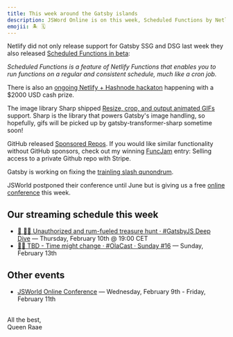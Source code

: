 ```yaml
---
title: This week around the Gatsby islands
description: JSWord Online is on this week, Scheduled Functions by Netlify is in beta, Sponsored Repos is finally a thing and more...
emojii: 🏝 🗓
---
```


Netlify did not only release support for Gatsby SSG and DSG last week they also released [Scheduled Functions in beta](https://www.netlify.com/blog/quirrel-joins-netlify-and-scheduled-functions-launches-in-beta):

_Scheduled Functions is a feature of Netlify Functions that enables you to run functions on a regular and consistent schedule, much like a cron job._

There is also an [ongoing Netlify + Hashnode hackaton](https://townhall.hashnode.com/netlify-hackathon) happening with a $2000 USD cash prize.

The image library Sharp shipped [Resize, crop, and output animated GIFs](https://twitter.com/lovell/status/1488627570459426816?s=20&t=OsydhWJN72xl0lIlfnweag) support. Sharp is the library that powers Gatsby's image handling, so hopefully, gifs will be picked up by gatsby-transformer-sharp sometime soon!

GitHub released [Sponsored Repos](https://github.blog/2022-02-02-new-sponsors-only-repositories-custom-amounts-and-more/). If you would like similar functionality without GitHub sponsors, check out my winning [FuncJam](https://github.com/queen-raae/gatsby-funcjam-21) entry: Selling access to a private Github repo with Stripe.

Gatsby is working on fixing the [trainling slash qunondrum](https://github.com/gatsbyjs/gatsby/discussions/34205).

JSWorld postponed their conference until June but is giving us a free [online conference](https://jsworldconference.com/free) this week.

## Our streaming schedule this week

- [🔴 🏴‍☠️ Unauthorized and rum-fueled treasure hunt · #GatsbyJS Deep Dive](https://youtu.be/sj3YuX_TpVk)&nbsp;—&nbsp;Thursday, February 10th @&nbsp;19:00&nbsp;CET
- [🔴⛵ TBD - Time might change · #OlaCast · Sunday #16](https://youtu.be/rPiQi_bOk8s)&nbsp;—&nbsp;Sunday, February 13th

## Other events

- [JSWorld Online Conference](https://jsworldconference.com/free)&nbsp;—&nbsp;Wednesday, February 9th - Friday, February 11th

&nbsp;  
All the best,  
Queen Raae
